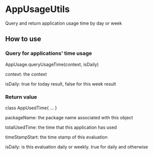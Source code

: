 # AppUsageUtils
Query and return application usage time by day or week
## How to use
### Query for applications' time usage
AppUsage.queryUsageTime(context, isDaily)

   context: the context
   
   isDaily: true for today result, false for this week result


### Return value
class AppUsedTime{
  ...
}

packageName: the package name associated with this object

totalUsedTime: the time that this application has used

timeStampStart: the time stamp of this evaluation

isDaily: is this evaluation daily or weekly. true for daily and otherwise


 

